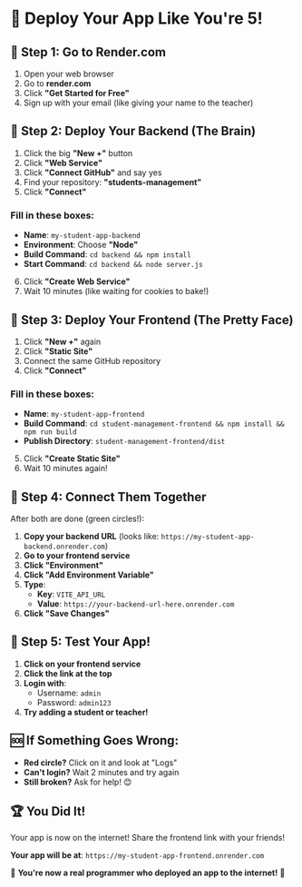 # 🎈 Deploy Your App Like You're 5!

## 🚀 Step 1: Go to Render.com
1. Open your web browser
2. Go to **render.com**
3. Click **"Get Started for Free"**
4. Sign up with your email (like giving your name to the teacher)

## 🎯 Step 2: Deploy Your Backend (The Brain)
1. Click the big **"New +"** button
2. Click **"Web Service"**
3. Click **"Connect GitHub"** and say yes
4. Find your repository: **"students-management"**
5. Click **"Connect"**

### Fill in these boxes:
- **Name**: `my-student-app-backend`
- **Environment**: Choose **"Node"**
- **Build Command**: `cd backend && npm install`
- **Start Command**: `cd backend && node server.js`

6. Click **"Create Web Service"**
7. Wait 10 minutes (like waiting for cookies to bake!)

## 🎨 Step 3: Deploy Your Frontend (The Pretty Face)
1. Click **"New +"** again
2. Click **"Static Site"**
3. Connect the same GitHub repository
4. Click **"Connect"**

### Fill in these boxes:
- **Name**: `my-student-app-frontend`
- **Build Command**: `cd student-management-frontend && npm install && npm run build`
- **Publish Directory**: `student-management-frontend/dist`

5. Click **"Create Static Site"**
6. Wait 10 minutes again!

## 🔗 Step 4: Connect Them Together
After both are done (green circles!):

1. **Copy your backend URL** (looks like: `https://my-student-app-backend.onrender.com`)
2. **Go to your frontend service**
3. **Click "Environment"**
4. **Click "Add Environment Variable"**
5. **Type**:
   - **Key**: `VITE_API_URL`
   - **Value**: `https://your-backend-url-here.onrender.com`
6. **Click "Save Changes"**

## 🎉 Step 5: Test Your App!
1. **Click on your frontend service**
2. **Click the link at the top**
3. **Login with**:
   - Username: `admin`
   - Password: `admin123`
4. **Try adding a student or teacher!**

## 🆘 If Something Goes Wrong:
- **Red circle?** Click on it and look at "Logs"
- **Can't login?** Wait 2 minutes and try again
- **Still broken?** Ask for help! 😊

## 🏆 You Did It!
Your app is now on the internet! Share the frontend link with your friends!

**Your app will be at**: `https://my-student-app-frontend.onrender.com`

🎊 **You're now a real programmer who deployed an app to the internet!** 🎊
